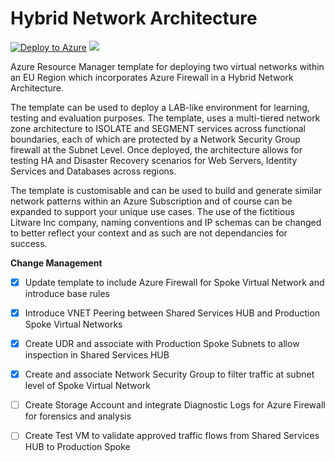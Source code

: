# Hybrid Network Architecture

[![Deploy to Azure](https://azuredeploy.net/deploybutton.png)](https://azuredeploy.net/) <a href="http://armviz.io/#/?load=https://raw.githubusercontent.com/DarrenMayes/HybridNetworkArchitecture/master/azuredeploy.json" target="_blank">
  <img src="http://armviz.io/visualizebutton.png"/>
</a>

Azure Resource Manager template for deploying two virtual networks within an EU Region which incorporates Azure Firewall in a Hybrid Network Architecture.
 
The template can be used to deploy a LAB-like environment for learning, testing and evaluation purposes. The template, uses a multi-tiered network zone architecture to ISOLATE and SEGMENT services across functional boundaries, each of which are protected by a Network Security Group firewall at the Subnet Level. Once deployed, the architecture allows for testing HA and Disaster Recovery scenarios for Web Servers, Identity Services and Databases across regions.

The template is customisable and can be used to build and generate similar network patterns within an Azure Subscription and of course can be expanded to support your unique use cases. The use of the fictitious Litware Inc company, naming conventions and IP schemas can be changed to better reflect your context and as such are not dependancies for success.

**Change Management**
- [x] Update template to include Azure Firewall for Spoke Virtual Network and introduce base rules
- [x] Introduce VNET Peering between Shared Services HUB and Production Spoke Virtual Networks
- [x] Create UDR and associate with Production Spoke Subnets to allow inspection in Shared Services HUB
- [x] Create and associate Network Security Group to filter traffic at subnet level of Spoke Virtual Network
- [ ] Create Storage Account and integrate Diagnostic Logs for Azure Firewall for forensics and analysis
- [ ] Create Test VM to validate approved traffic flows from Shared Services HUB to Production Spoke

